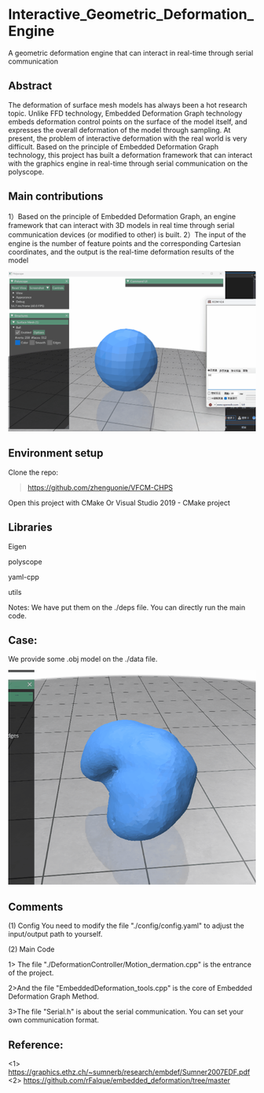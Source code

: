 # Interactive_Geometric_Deformation_Engine

A geometric deformation engine that can interact in real-time through serial communication

## Abstract

The deformation of surface mesh models has always been a hot research topic. Unlike FFD technology, Embedded Deformation Graph technology embeds deformation control points on the surface of the model itself, and expresses the overall deformation of the model through sampling. At present, the problem of interactive deformation with the real world is very difficult. Based on the principle of Embedded Deformation Graph technology, this project has built a deformation framework that can interact with the graphics engine in real-time through serial communication on the polyscope.

## Main contributions

1）Based on the principle of Embedded Deformation Graph, an engine framework that can interact with 3D models in real time through serial communication devices (or modified to other) is built.
2）The input of the engine is the number of feature points and the corresponding Cartesian coordinates, and the output is the real-time deformation results of the model

![](https://github.com/Scalpelapex/Images/blob/main/IGDE/RealtimeDeformation.gif)

## Environment setup

Clone the repo: 
> https://github.com/zhenguonie/VFCM-CHPS

Open this project with CMake Or Visual Studio 2019 - CMake project

## Libraries

Eigen

polyscope

yaml-cpp

utils

Notes: We have put them on the ./deps file. You can directly run the main code.

## Case:

We provide some .obj model on the ./data file. 

![](https://github.com/Scalpelapex/Images/blob/main/IGDE/Watering.gif)

## Comments

(1) Config
You need to modify the file "./config/config.yaml" to adjust the input/output path to yourself.

(2) Main Code

1> The file "./DeformationController/Motion_dermation.cpp" is the entrance of the project.

2>And the file "EmbeddedDeformation_tools.cpp" is the core of Embedded Deformation Graph Method.

3>The file "Serial.h" is about the serial communication. You can set your own communication format.

## Reference:
<1> https://graphics.ethz.ch/~sumnerb/research/embdef/Sumner2007EDF.pdf
<2> https://github.com/rFalque/embedded_deformation/tree/master
